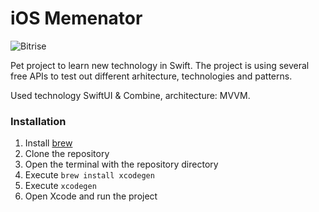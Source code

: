 # iOS Memenator

![Bitrise](https://app.bitrise.io/app/035858b7c433cd85/status.svg?token=ndIpshoHk7X2mMbCs0-wWQ&branch=main)

Pet project to learn new technology in Swift. The project is using several free APIs to test out different arhitecture, technologies and patterns. 

Used technology SwiftUI & Combine, architecture: MVVM.


### Installation
1. Install [brew](https://brew.sh/)
2. Clone the repository
3. Open the terminal with the repository directory
4. Execute `brew install xcodegen`
5. Execute `xcodegen`
6. Open Xcode and run the project


